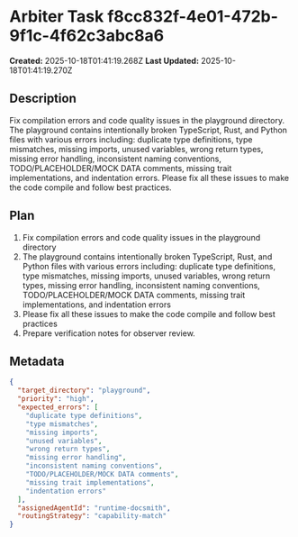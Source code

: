# Arbiter Task f8cc832f-4e01-472b-9f1c-4f62c3abc8a6

**Created:** 2025-10-18T01:41:19.268Z
**Last Updated:** 2025-10-18T01:41:19.270Z

## Description
Fix compilation errors and code quality issues in the playground directory. The playground contains intentionally broken TypeScript, Rust, and Python files with various errors including: duplicate type definitions, type mismatches, missing imports, unused variables, wrong return types, missing error handling, inconsistent naming conventions, TODO/PLACEHOLDER/MOCK DATA comments, missing trait implementations, and indentation errors. Please fix all these issues to make the code compile and follow best practices.

## Plan
1. Fix compilation errors and code quality issues in the playground directory
2. The playground contains intentionally broken TypeScript, Rust, and Python files with various errors including: duplicate type definitions, type mismatches, missing imports, unused variables, wrong return types, missing error handling, inconsistent naming conventions, TODO/PLACEHOLDER/MOCK DATA comments, missing trait implementations, and indentation errors
3. Please fix all these issues to make the code compile and follow best practices
4. Prepare verification notes for observer review.

## Metadata
```json
{
  "target_directory": "playground",
  "priority": "high",
  "expected_errors": [
    "duplicate type definitions",
    "type mismatches",
    "missing imports",
    "unused variables",
    "wrong return types",
    "missing error handling",
    "inconsistent naming conventions",
    "TODO/PLACEHOLDER/MOCK DATA comments",
    "missing trait implementations",
    "indentation errors"
  ],
  "assignedAgentId": "runtime-docsmith",
  "routingStrategy": "capability-match"
}
```